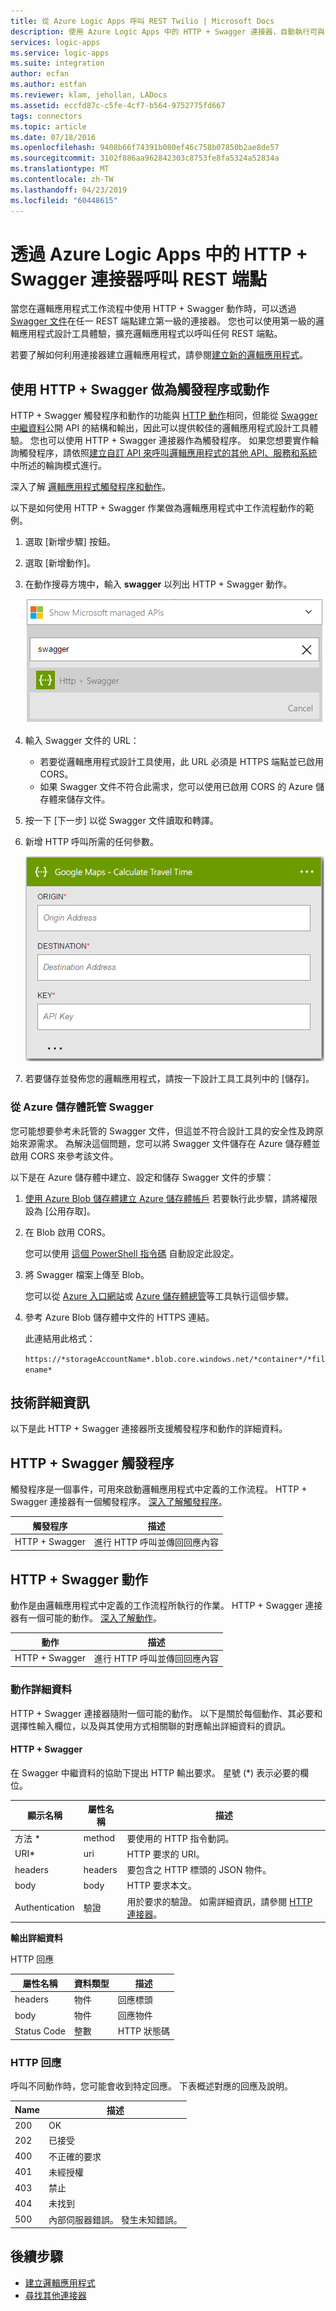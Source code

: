 ```yaml
---
title: 從 Azure Logic Apps 呼叫 REST Twilio | Microsoft Docs
description: 使用 Azure Logic Apps 中的 HTTP + Swagger 連接器，自動執行可與 REST 端點通訊的工作和工作流程
services: logic-apps
ms.service: logic-apps
ms.suite: integration
author: ecfan
ms.author: estfan
ms.reviewer: klam, jehollan, LADocs
ms.assetid: eccfd87c-c5fe-4cf7-b564-9752775fd667
tags: connectors
ms.topic: article
ms.date: 07/18/2016
ms.openlocfilehash: 9408b66f74391b080ef46c758b07850b2ae8de57
ms.sourcegitcommit: 3102f886aa962842303c8753fe8fa5324a52834a
ms.translationtype: MT
ms.contentlocale: zh-TW
ms.lasthandoff: 04/23/2019
ms.locfileid: "60448615"
---
```

# <a name="call-rest-endpoints-with-http--swagger-connector-in-azure-logic-apps"></a>透過 Azure Logic Apps 中的 HTTP + Swagger 連接器呼叫 REST 端點

當您在邏輯應用程式工作流程中使用 HTTP + Swagger 動作時，可以透過 [Swagger 文件](https://swagger.io)在任一 REST 端點建立第一級的連接器。 您也可以使用第一級的邏輯應用程式設計工具體驗，擴充邏輯應用程式以呼叫任何 REST 端點。

若要了解如何利用連接器建立邏輯應用程式，請參閱[建立新的邏輯應用程式](../logic-apps/quickstart-create-first-logic-app-workflow.md)。

## <a name="use-http--swagger-as-a-trigger-or-an-action"></a>使用 HTTP + Swagger 做為觸發程序或動作

HTTP + Swagger 觸發程序和動作的功能與 [HTTP 動作](connectors-native-http.md)相同，但能從 [Swagger 中繼資料](https://swagger.io)公開 API 的結構和輸出，因此可以提供較佳的邏輯應用程式設計工具體驗。 您也可以使用 HTTP + Swagger 連接器作為觸發程序。 如果您想要實作輪詢觸發程序，請依照[建立自訂 API 來呼叫邏輯應用程式的其他 API、服務和系統](../logic-apps/logic-apps-create-api-app.md#polling-triggers)中所述的輪詢模式進行。

深入了解 [邏輯應用程式觸發程序和動作](../connectors/apis-list.md)。

以下是如何使用 HTTP + Swagger 作業做為邏輯應用程式中工作流程動作的範例。

1. 選取 [新增步驟]  按鈕。
2. 選取 [新增動作]。
3. 在動作搜尋方塊中，輸入 **swagger** 以列出 HTTP + Swagger 動作。
   
    ![選取 HTTP + Swagger 動作](./media/connectors-native-http-swagger/using-action-1.png)
4. 輸入 Swagger 文件的 URL：
   
   * 若要從邏輯應用程式設計工具使用，此 URL 必須是 HTTPS 端點並已啟用 CORS。
   * 如果 Swagger 文件不符合此需求，您可以使用已啟用 CORS 的 Azure 儲存體來儲存文件。
5. 按一下 [下一步]  以從 Swagger 文件讀取和轉譯。
6. 新增 HTTP 呼叫所需的任何參數。
   
    ![完成 HTTP 動作](./media/connectors-native-http-swagger/using-action-2.png)
7. 若要儲存並發佈您的邏輯應用程式，請按一下設計工具工具列中的 [儲存]。

### <a name="host-swagger-from-azure-storage"></a>從 Azure 儲存體託管 Swagger
您可能想要參考未託管的 Swagger 文件，但這並不符合設計工具的安全性及跨原始來源需求。 為解決這個問題，您可以將 Swagger 文件儲存在 Azure 儲存體並啟用 CORS 來參考該文件。  

以下是在 Azure 儲存體中建立、設定和儲存 Swagger 文件的步驟：

1. [使用 Azure Blob 儲存體建立 Azure 儲存體帳戶](../storage/common/storage-create-storage-account.md) 若要執行此步驟，請將權限設為 [公用存取]。

2. 在 Blob 啟用 CORS。 

   您可以使用 [這個 PowerShell 指令碼](https://github.com/logicappsio/EnableCORSAzureBlob/blob/master/EnableCORSAzureBlob.ps1) 自動設定此設定。

3. 將 Swagger 檔案上傳至 Blob。 

   您可以從 [Azure 入口網站](https://portal.azure.com)或 [Azure 儲存體總管](https://storageexplorer.com/)等工具執行這個步驟。

4. 參考 Azure Blob 儲存體中文件的 HTTPS 連結。 

   此連結用此格式：

   `https://*storageAccountName*.blob.core.windows.net/*container*/*filename*`

## <a name="technical-details"></a>技術詳細資訊
以下是此 HTTP + Swagger 連接器所支援觸發程序和動作的詳細資料。

## <a name="http--swagger-triggers"></a>HTTP + Swagger 觸發程序
觸發程序是一個事件，可用來啟動邏輯應用程式中定義的工作流程。  HTTP + Swagger 連接器有一個觸發程序。 [深入了解觸發程序](../connectors/apis-list.md)。

| 觸發程序 | 描述 |
| --- | --- |
| HTTP + Swagger |進行 HTTP 呼叫並傳回回應內容 |

## <a name="http--swagger-actions"></a>HTTP + Swagger 動作
動作是由邏輯應用程式中定義的工作流程所執行的作業。  HTTP + Swagger 連接器有一個可能的動作。 [深入了解動作](../connectors/apis-list.md)。

|  動作 | 描述 |
| --- | --- |
| HTTP + Swagger |進行 HTTP 呼叫並傳回回應內容 |

### <a name="action-details"></a>動作詳細資料
HTTP + Swagger 連接器隨附一個可能的動作。 以下是關於每個動作、其必要和選擇性輸入欄位，以及與其使用方式相關聯的對應輸出詳細資料的資訊。

#### <a name="http--swagger"></a>HTTP + Swagger
在 Swagger 中繼資料的協助下提出 HTTP 輸出要求。
星號 (*) 表示必要的欄位。

| 顯示名稱 | 屬性名稱 | 描述 |
| --- | --- | --- |
| 方法 * |method |要使用的 HTTP 指令動詞。 |
| URI* |uri |HTTP 要求的 URI。 |
| headers |headers |要包含之 HTTP 標頭的 JSON 物件。 |
| body |body |HTTP 要求本文。 |
| Authentication |驗證 |用於要求的驗證。 如需詳細資訊，請參閱 [HTTP 連接器](connectors-native-http.md#authentication)。 |

**輸出詳細資料**

HTTP 回應

| 屬性名稱 | 資料類型 | 描述 |
| --- | --- | --- |
| headers |物件 |回應標頭 |
| body |物件 |回應物件 |
| Status Code |整數 |HTTP 狀態碼 |

### <a name="http-responses"></a>HTTP 回應
呼叫不同動作時，您可能會收到特定回應。 下表概述對應的回應及說明。

| Name | 描述 |
| --- | --- |
| 200 |OK |
| 202 |已接受 |
| 400 |不正確的要求 |
| 401 |未經授權 |
| 403 |禁止 |
| 404 |未找到 |
| 500 |內部伺服器錯誤。 發生未知錯誤。 |

## <a name="next-steps"></a>後續步驟

* [建立邏輯應用程式](../logic-apps/quickstart-create-first-logic-app-workflow.md)
* [尋找其他連接器](apis-list.md)
